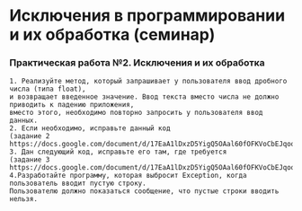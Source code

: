 # Исключения в программировании и их обработка (семинар)
### Практическая работа №2. Исключения и их обработка
    1. Реализуйте метод, который запрашивает у пользователя ввод дробного числа (типа float), 
    и возвращает введенное значение. Ввод текста вместо числа не должно приводить к падению приложения, 
    вместо этого, необходимо повторно запросить у пользователя ввод данных.
    2. Если необходимо, исправьте данный код 
    (задание 2 https://docs.google.com/document/d/17EaA1lDxzD5YigQ5OAal60fOFKVoCbEJqooB9XfhT7w/edit)
    3. Дан следующий код, исправьте его там, где требуется  
    (задание 3 https://docs.google.com/document/d/17EaA1lDxzD5YigQ5OAal60fOFKVoCbEJqooB9XfhT7w/edit)
    4.Разработайте программу, которая выбросит Exception, когда пользователь вводит пустую строку.  
    Пользователю должно показаться сообщение, что пустые строки вводить нельзя.
